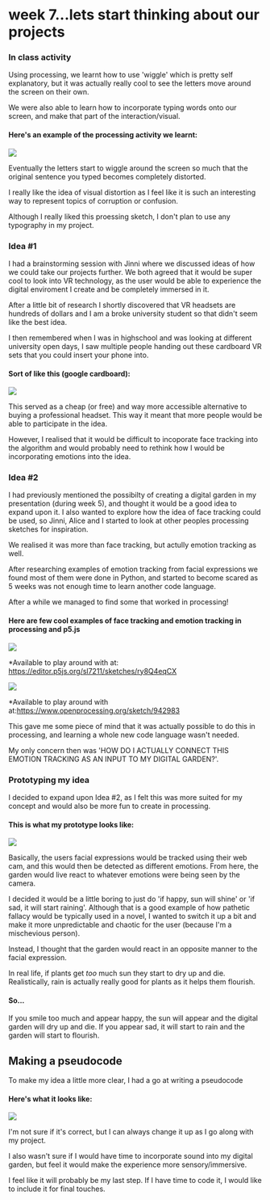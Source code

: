 # week 7...lets start thinking about our projects

### In class activity

Using processing, we learnt how to use 'wiggle' which is pretty self explanatory, but it was actually really cool to see the letters move around the screen on their own.

We were also able to learn how to incorporate typing words onto our screen, and make that part of the interaction/visual. 

#### Here's an example of the processing activity we learnt:

<img src=https://github.com/yasminhb/slavetothealgorithm/blob/master/week%207/ezgif-7-3d98e925fa76.gif>

Eventually the letters start to wiggle around the screen so much that the original sentence you typed becomes completely distorted.

I really like the idea of visual distortion as I feel like it is such an interesting way to represent topics of corruption or confusion. 

Although I really liked this proessing sketch, I don't plan to use any typography in my project.

### Idea #1

I had a brainstorming session with Jinni where we discussed ideas of how we could take our projects further. We both agreed that it would be super cool to look into VR technology, as the user would be able to experience the digital enviroment I create and be completely immersed in it. 

After a little bit of research I shortly discovered that VR headsets are hundreds of dollars and I am a broke university student so that didn't seem like the best idea.

I then remembered when I was in highschool and was looking at different university open days, I saw multiple people handing out these cardboard VR sets that you could insert your phone into. 

#### Sort of like this (google cardboard):

<img src=https://github.com/yasminhb/slavetothealgorithm/blob/master/week%207/Google-Cardboard.jpg>

This served as a cheap (or free) and way more accessible alternative to buying a professional headset. This way it meant that more people would be able to participate in the idea.

However, I realised that it would be difficult to incoporate face tracking into the algorithm and would probably need to rethink how I would be incorporating emotions into the idea.

### Idea #2

I had previously mentioned the possibilty of creating a digital garden in my presentation (during week 5), and thought it would be a good idea to expand upon it. I also wanted to explore how the idea of face tracking could be used, so Jinni, Alice and I started to look at other peoples processing sketches for inspiration.

We realised it was more than face tracking, but actully emotion tracking as well. 

After researching examples of emotion tracking from facial expressions we found most of them were done in Python, and started to become scared as 5 weeks was not enough time to learn another code language.

After a while we managed to find some that worked in processing!

#### Here are few cool examples of face tracking and emotion tracking in processing and p5.js

<img src=https://github.com/yasminhb/slavetothealgorithm/blob/master/week%207/Screen%20Shot%202020-09-17%20at%209.23.13%20pm.png>

*Available to play around with at: https://editor.p5js.org/sl7211/sketches/ry8Q4eqCX

<img src=https://github.com/yasminhb/slavetothealgorithm/blob/master/week%207/Screen%20Shot%202020-09-17%20at%209.40.42%20pm.png>

*Available to play around with at:https://www.openprocessing.org/sketch/942983

This gave me some piece of mind that it was actually possible to do this in processing, and learning a whole new code language wasn't needed.

My only concern then was 'HOW DO I ACTUALLY CONNECT THIS EMOTION TRACKING AS AN INPUT TO MY DIGITAL GARDEN?'.

### Prototyping my idea

I decided to expand upon Idea #2, as I felt this was more suited for my concept and would also be more fun to create in processing.

#### This is what my prototype looks like:

<img src=https://github.com/yasminhb/slavetothealgorithm/blob/master/week%207/Untitled_Artwork%202.gif>

Basically, the users facial expressions would be tracked using their web cam, and this would then be detected as different emotions. From here, the garden would live react to whatever emotions were being seen by the camera.

I decided it would be a little boring to just do 'if happy, sun will shine' or 'if sad, it will start raining'. Although that is a good example of how pathetic fallacy would be typically used in a novel, I wanted to switch it up a bit and make it more unpredictable and chaotic for the user (because I'm a mischevious person). 

Instead, I thought that the garden would react in an opposite manner to the facial expression. 

In real life, if plants get *too* much sun they start to dry up and die. Realistically, rain is actually really good for plants as it helps them flourish.

#### So...

If you smile too much and appear happy, the sun will appear and the digital garden will dry up and die. If you appear sad, it will start to rain and the garden will start to flourish.

## Making a pseudocode

To make my idea a little more clear, I had a go at writing a pseudocode

#### Here's what it looks like:

<img src=https://github.com/yasminhb/slavetothealgorithm/blob/master/week%207/Screen%20Shot%202020-09-17%20at%2010.06.20%20pm.png>

I'm not sure if it's correct, but I can always change it up as I go along with my project.

I also wasn't sure if I would have time to incorporate sound into my digital garden, but feel it would make the experience more sensory/immersive.

I feel like it will probably be my last step. If I have time to code it, I would like to include it for final touches.


